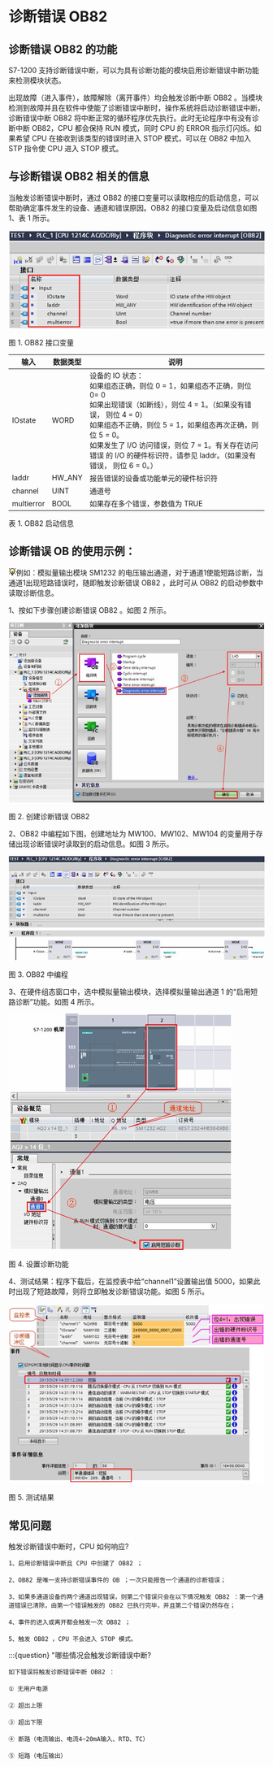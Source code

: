 # 诊断错误 OB82

## 诊断错误 OB82 的功能

S7-1200 支持诊断错误中断，可以为具有诊断功能的模块启用诊断错误中断功能来检测模块状态。

出现故障（进入事件），故障解除（离开事件）均会触发诊断中断 OB82 。当模块检测到故障并且在软件中使能了诊断错误中断时，操作系统将启动诊断错误中断，诊断错误中断 OB82 将中断正常的循环程序优先执行。此时无论程序中有没有诊断中断 OB82，CPU 都会保持 RUN 模式，同时 CPU 的 ERROR 指示灯闪烁。如果希望 CPU 在接收到该类型的错误时进入 STOP 模式，可以在 OB82 中加入 STP 指令使 CPU 进入 STOP 模式。

## 与诊断错误 OB82 相关的信息

当触发诊断错误中断时，通过 OB82 的接口变量可以读取相应的启动信息，可以帮助确定事件发生的设备、通道和错误原因。OB82 的接口变量及启动信息如图 1、表 1 所示。

![](images/07-01.JPG)

图 1. OB82 接口变量

| 输入       | 数据类型 | 说明                                                                                                                                                                                                                                                                                                                                              |
| ---------- | -------- | ------------------------------------------------------------------------------------------------------------------------------------------------------------------------------------------------------------------------------------------------------------------------------------------------------------------------------------------------- |
| IOstate    | WORD     | 设备的 IO 状态： <br> 如果组态正确，则位 0 = 1，如果组态不正确，则位 0= 0 <br>  如果出现错误（如断线），则位 4 = 1。（如果没有错误， 则位 4 = 0） <br> 如果组态不正确，则位 5 = 1，如果组态再次正确，则 位 5 = 0。 <br>  如果发生了 I/O 访问错误，则位 7 = 1。有关存在访问错误 的 I/O 的硬件标识符，请参见 laddr。（如果没有错误， 则位 6 = 0。） |
| laddr      | HW_ANY   | 报告错误的设备或功能单元的硬件标识符                                                                                                                                                                                                                                                                                                              |
| channel    | UINT     | 通道号                                                                                                                                                                                                                                                                                                                                            |
| multierror | BOOL     | 如果存在多个错误，参数值为 TRUE                                                                                                                                                                                                                                                                                                                   |


表 1. OB82 启动信息

## 诊断错误 OB 的使用示例：

![](images/3.gif)例如：模拟量输出模块 SM1232 的电压输出通道，对于通道1使能短路诊断，当通道1出现短路错误时，随即触发诊断错误 OB82 ，此时可从 OB82 的启动参数中读取诊断信息。

1、按如下步骤创建诊断错误 OB82 。如图 2 所示。

![](images/07-02.JPG)

图 2. 创建诊断错误 OB82

2、OB82 中编程如下图，创建地址为 MW100、MW102、MW104 的变量用于存储出现诊断错误时读取到的启动信息。如图 3 所示。

![](images/07-03.JPG)

图 3. OB82 中编程

3、在硬件组态窗口中，选中模拟量输出模块，选择模拟量输出通道 1 的“启用短路诊断”功能。如图 4 所示。

![](images/07-04.jpg)

图 4. 设置诊断功能

4、测试结果：程序下载后，在监控表中给“channel1”设置输出值 5000，如果此时出现了短路故障，则将立即触发诊断错误功能。如图 5 所示。

![](images/07-05.JPG)

图 5. 测试结果

## 常见问题

触发诊断错误中断时，CPU 如何响应?


    1、启用诊断错误中断且 CPU 中创建了 OB82 ；

    2、OB82 是唯一支持诊断错误事件的 OB ；一次只能报告一个通道的诊断错误；

    3、如果多通道设备的两个通道出现错误，则第二个错误只会在以下情况触发 OB82 ：第一个通道错误已清除，由第一个错误触发的 OB82 已执行完毕，并且第二个错误仍然存在；

    4、事件的进入或离开都会触发一次 OB82 ；

    5、触发 OB82 ，CPU 不会进入 STOP 模式。

:::{question}  "哪些情况会触发诊断错误中断?

    如下错误将触发诊断错误中断 OB82 ：

    ① 无用户电源

    ② 超出上限

    ③ 超出下限

    ④ 断路（电流输出、电流4~20mA输入、RTD、TC）

    ⑤ 短路（电压输出）